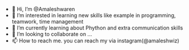 - 👋 Hi, I’m @Amaleshwaren
- 👀 I’m interested in learning new skills like example in programming, teamwork, time management 
- 🌱 I’m currently learning about Phython and extra communication skills
- 💞️ I’m looking to collaborate on ...
- 📫 How to reach me. you can reach my via instagram(@amaleshwiz)

<!---
Amaleshwaren/Amaleshwaren is a ✨ special ✨ repository because its `README.md` (this file) appears on your GitHub profile.
You can click the Preview link to take a look at your changes.
--->
